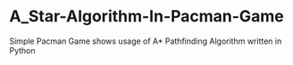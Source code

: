 # A_Star-Algorithm-In-Pacman-Game
Simple Pacman Game shows usage of A* Pathfinding Algorithm written in Python
